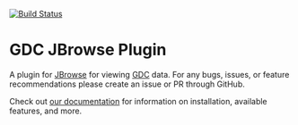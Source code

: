 [![Build Status](https://travis-ci.com/LincolnSteinLab/gdc-viewer.svg?branch=develop)](https://travis-ci.com/LincolnSteinLab/gdc-viewer)
# GDC JBrowse Plugin
A plugin for [JBrowse](https://jbrowse.org/) for viewing [GDC](https://gdc.cancer.gov/) data. For any bugs, issues, or feature recommendations please create an issue or PR through GitHub.

Check out [our documentation](https://lincolnsteinlab.github.io/gdc-viewer/) for information on installation, available features, and more.